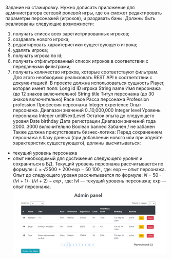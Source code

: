 Задание на стажировку.
Нужно дописать приложение для администратора сетевой ролевой игры, где он сможет редактировать
параметры персонажей (игроков), и раздавать баны. Должны быть реализованы следующие
возможности:
1. получать список всех зарегистрированных игроков;
2. создавать нового игрока;
3. редактировать характеристики существующего игрока;
4. удалять игрока;
5. получать игрока по id;
6. получать отфильтрованный список игроков в соответствии с переданными фильтрами;
7. получать количество игроков, которые соответствуют фильтрам.
   Для этого необходимо реализовать REST API в соответствии с документацией.
   В проекте должна использоваться сущность Player, которая имеет поля:
   Long id ID игрока
   String name Имя персонажа (до 12 знаков включительно)
   String title Титул персонажа (до 30 знаков включительно)
   Race race Расса персонажа
   Profession profession Профессия персонажа
   Integer experience Опыт персонажа. Диапазон значений 0..10,000,000
   Integer level Уровень персонажа
   Integer untilNextLevel Остаток опыта до следующего уровня
   Date birthday Дата регистрации
   Диапазон значений года 2000..3000 включительно
   Boolean banned Забанен / не забанен
   Также должна присутствовать бизнес-логика:
   Перед сохранением персонажа в базу данных (при добавлении нового или при апдейте характеристик
   существующего), должны высчитываться:
- текущий уровень персонажа
- опыт необходимый для достижения следующего уровня
  и сохраняться в БД. Текущий уровень персонажа рассчитывается по формуле:
  𝐿 =
  √2500 + 200·exp − 50
  100
  ,
  где:
  exp — опыт персонажа.
  Опыт до следующего уровня рассчитывается по формуле:
  𝑁 = 50 ∙ (𝑙𝑣𝑙 + 1) ∙ (𝑙𝑣𝑙 + 2) − 𝑒𝑥𝑝 ,
  где:
  lvl — текущий уровень персонажа;
  exp — опыт персонажа.
![img.png](img.png)